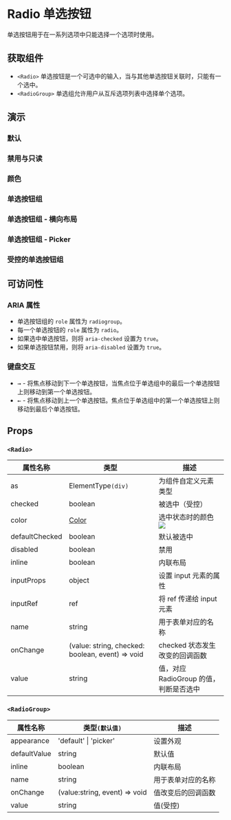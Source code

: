 # Radio 单选按钮

单选按钮用于在一系列选项中只能选择一个选项时使用。

## 获取组件

<!--{include:<import-guide>}-->

- `<Radio>` 单选按钮是一个可选中的输入，当与其他单选按钮关联时，只能有一个选中。
- `<RadioGroup>` 单选组允许用户从互斥选项列表中选择单个选项。

## 演示

### 默认

<!--{include:`basic.md`}-->

### 禁用与只读

<!--{include:`disabled.md`}-->

### 颜色

<!--{include:`colors.md`}-->

### 单选按钮组

<!--{include:`radio-group.md`}-->

### 单选按钮组 - 横向布局

<!--{include:`radio-group-inline.md`}-->

### 单选按钮组 - Picker

<!--{include:`radio-group-inline-picker.md`}-->

### 受控的单选按钮组

<!--{include:`radio-group-controlled.md`}-->

## 可访问性

### ARIA 属性

- 单选按钮组的 `role` 属性为 `radiogroup`。
- 每一个单选按钮的 `role` 属性为 `radio`。
- 如果选中单选按钮，则将 `aria-checked` 设置为 `true`。
- 如果单选按钮禁用，则将 `aria-disabled` 设置为 `true`。

### 键盘交互

- <kbd>→</kbd> - 将焦点移动到下一个单选按钮，当焦点位于单选组中的最后一个单选按钮上则移动到第一个单选按钮。
- <kbd>←</kbd> - 将焦点移动到上一个单选按钮。焦点位于单选组中的第一个单选按钮上则移动到最后个单选按钮。

## Props

### `<Radio>`

| 属性名称       | 类型                                             | 描述                                                                     |
| -------------- | ------------------------------------------------ | ------------------------------------------------------------------------ |
| as             | ElementType`(div)`                               | 为组件自定义元素类型                                                     |
| checked        | boolean                                          | 被选中（受控）                                                           |
| color          | [Color](#code-ts-color-code)                     | 选中状态时的颜色 <br/>![](https://img.shields.io/badge/min-v5.56.0-blue) |
| defaultChecked | boolean                                          | 默认被选中                                                               |
| disabled       | boolean                                          | 禁用                                                                     |
| inline         | boolean                                          | 内联布局                                                                 |
| inputProps     | object                                           | 设置 input 元素的属性                                                    |
| inputRef       | ref                                              | 将 ref 传递给 input 元素                                                 |
| name           | string                                           | 用于表单对应的名称                                                       |
| onChange       | (value: string, checked: boolean, event) => void | checked 状态发生改变的回调函数                                           |
| value          | string                                           | 值，对应 RadioGroup 的值，判断是否选中                                   |

### `<RadioGroup>`

| 属性名称     | 类型`(默认值)`                | 描述               |
| ------------ | ----------------------------- | ------------------ |
| appearance   | 'default' &#124; 'picker'     | 设置外观           |
| defaultValue | string                        | 默认值             |
| inline       | boolean                       | 内联布局           |
| name         | string                        | 用于表单对应的名称 |
| onChange     | (value:string, event) => void | 值改变后的回调函数 |
| value        | string                        | 值(受控)           |

<!--{include:(_common/types/color.md)}-->
